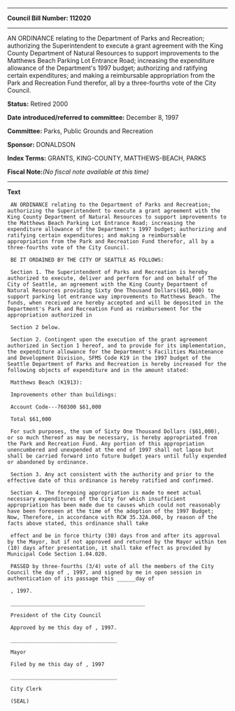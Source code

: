 

********

**Council Bill Number: 112020**
********

 AN ORDINANCE relating to the Department of Parks and Recreation; authorizing the Superintendent to execute a grant agreement with the King County Department of Natural Resources to support improvements to the Matthews Beach Parking Lot Entrance Road; increasing the expenditure allowance of the Department's 1997 budget; authorizing and ratifying certain expenditures; and making a reimbursable appropriation from the Park and Recreation Fund therefor, all by a three-fourths vote of the City Council.

**Status:** Retired 2000
   
   
**Date introduced/referred to committee:** December 8, 1997
   
**Committee:** Parks, Public Grounds and Recreation
   
**Sponsor:** DONALDSON
   
   
**Index Terms:** GRANTS, KING-COUNTY, MATTHEWS-BEACH, PARKS

**Fiscal Note:**_(No fiscal note available at this time)_

********

**Text**
   
```
 AN ORDINANCE relating to the Department of Parks and Recreation; authorizing the Superintendent to execute a grant agreement with the King County Department of Natural Resources to support improvements to the Matthews Beach Parking Lot Entrance Road; increasing the expenditure allowance of the Department's 1997 budget; authorizing and ratifying certain expenditures; and making a reimbursable appropriation from the Park and Recreation Fund therefor, all by a three-fourths vote of the City Council.

 BE IT ORDAINED BY THE CITY OF SEATTLE AS FOLLOWS:

 Section 1. The Superintendent of Parks and Recreation is hereby authorized to execute, deliver and perform for and on behalf of The City of Seattle, an agreement with the King County Department of Natural Resources providing Sixty One Thousand Dollars($61,000) to support parking lot entrance way improvements to Matthews Beach. The funds, when received are hereby accepted and will be deposited in the Department's Park and Recreation Fund as reimbursement for the appropriation authorized in

 Section 2 below.

 Section 2. Contingent upon the execution of the grant agreement authorized in Section 1 hereof, and to provide for its implementation, the expenditure allowance for the Department's Facilities Maintenance and Development Division, SFMS Code K19 in the 1997 budget of the Seattle Department of Parks and Recreation is hereby increased for the following objects of expenditure and in the amount stated:

 Matthews Beach (K1913):

 Improvements other than buildings:

 Account Code---760300 $61,000

 Total $61,000

 For such purposes, the sum of Sixty One Thousand Dollars ($61,000), or so much thereof as may be necessary, is hereby appropriated from the Park and Recreation Fund. Any portion of this appropriation unencumbered and unexpended at the end of 1997 shall not lapse but shall be carried forward into future budget years until fully expended or abandoned by ordinance.

 Section 3. Any act consistent with the authority and prior to the effective date of this ordinance is hereby ratified and confirmed.

 Section 4. The foregoing appropriation is made to meet actual necessary expenditures of the City for which insufficient appropriation has been made due to causes which could not reasonably have been foreseen at the time of the adoption of the 1997 Budget; Now, Therefore, in accordance with RCW 35.32A.060, by reason of the facts above stated, this ordinance shall take

 effect and be in force thirty (30) days from and after its approval by the Mayor, but if not approved and returned by the Mayor within ten (10) days after presentation, it shall take effect as provided by Municipal Code Section 1.04.020.

 PASSED by three-fourths (3/4) vote of all the members of the City Council the day of , 1997, and signed by me in open session in authentication of its passage this ______day of

 , 1997.

 ___________________________________________

 President of the City Council

 Approved by me this day of , 1997.

 __________________________________

 Mayor

 Filed by me this day of , 1997

 __________________________________

 City Clerk

 (SEAL)

```

